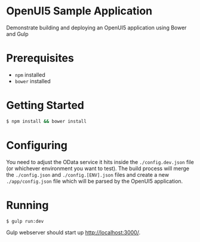 OpenUI5 Sample Application
==========================

Demonstrate building and deploying an OpenUI5 application using Bower and Gulp

# Prerequisites

* `npm` installed
* `bower` installed

# Getting Started

```bash
$ npm install && bower install
```

# Configuring

You need to adjust the OData service it hits inside the `./config.dev.json` file (or whichever environment you want to test). The build process will merge the `./config.json` and `./config.[ENV].json` files and create a new `./app/config.json` file which will be parsed by the OpenUI5 application.

# Running

```bash
$ gulp run:dev
```

Gulp webserver should start up [http://localhost:3000/](http://localhost:3000). 
